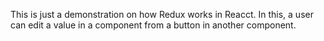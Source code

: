 This is just a demonstration on how Redux works in Reacct. In this, a user can edit a value in a component from a button in another component.
